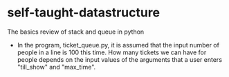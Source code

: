 

# self-taught-datastructure

The basics review of stack and queue in python

* In the program, ticket_queue.py, it is assumed that the input number of people in a line is 100 this time. How many tickets we can have for people depends on the input values of the arguments that a user enters "till_show" and "max_time". 
